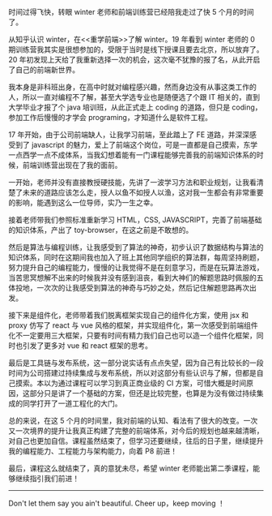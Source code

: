 时间过得飞快，转眼 winter 老师和前端训练营已经陪我走过了快 5 个月的时间了。

从知乎认识 winter，在<<重学前端>>了解 winter。19 年看到 winter 老师的 0 期训练营我其实是很想参加的，受限于当时是线下授课且要去北京，所以放弃了。20 年初发现上天给了我重新选择一次的机会，这次毫不犹豫的报了名，从此开启了自己的前端新世界。

我本身是非科班出身，在高中时就对编程感兴趣，然而身边没有从事这类工作的人，所以一直对编程不了解，甚至大学选专业也是随便选了个跟 IT 相关的，直到大学毕业才报了个 java 培训班，从此正式走上 coding 的道路，但只是 coding，参加工作后慢慢的才学会 programing，才知道什么是软件工程。

17 年开始，由于公司前端缺人，让我学习前端，至此踏上了 FE 道路，并深深感受到了 javascript 的魅力，爱上了前端这个岗位，可是一直都是自己摸索，东学一点西学一点不成体系，当我幻想着能有一门课程能够完善我的前端知识体系的时候，前端训练营出现在了我的面前。

一开始，老师并没有直接教授硬技能，先讲了一波学习方法和职业规划，让我看清楚了未来的道路应该怎么走，授人以鱼不如授人以渔，这对我一生都会有非常重要的影响，能遇到这么一位导师，实乃一生之幸。

接着老师带我们参照标准重新学习 HTML，CSS, JAVASCRIPT，完善了前端基础的知识体系，产出了 toy-browser，在这之前是不敢想的。

然后是算法与编程训练，让我感受到了算法的神奇，初步认识了数据结构与算法的知识体系，同时在这期间我也加入了班上其他同学组织的算法群，每周坚持刷题，努力提升自己的编程能力，慢慢的让我觉得不是在刻意学习，而是在玩算法游戏，当苦思冥想解不出来的时候我并没有感到沮丧，看到大神们的解题思路时佩服的五体投地，一次次的让我感受到算法的神奇与巧妙之处，然后记住解题思路再次出发。

接下来是组件化，老师带着我们脱离框架实现自己的组件化方案，使用 jsx 和 proxy 仿写了 react 与 vue 风格的框架，并实现组件化，第一次感受到前端组件化不一定要用三大框架，只要有时间有精力我们自己也可以造一个组件化框架，同时也引发了更多对 vue 和 react 框架的思考。

最后是工具链与发布系统，这一部分说实话有点点失望，因为自己有比较长的一段时间为公司搭建过持续集成与发布系统，所以对这部分有些认识与了解，但都是自己摸索。本以为通过课程可以学习到真正商业级的 CI 方案，可惜大概是时间原因，这部分只是讲了一个基础的方案，但还是比较完整，也算是为没有做过持续集成的同学打开了一道工程化的大门。

总的来说，在这 5 个月的时间里，我对前端的认知、看法有了很大的改变。一次又一次境界的提升让我真正构建了完整的前端体系，对今后的规划也越来越清晰，对自己也更加自信。课程虽然结束了，但学习还要继续，往后的日子里，继续提升我的编程能力、工程能力与架构能力，向着 P8 前进！

最后，课程这么就结束了，真的意犹未尽，希望 winter 老师能出第二季课程，能够继续指引我们前进！

---

Don't let them say you ain't beautiful. Cheer up，keep moving ！
